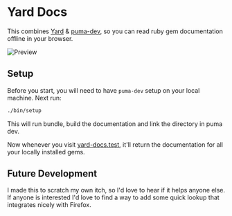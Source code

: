 # Yard Docs

This combines [Yard](https://github.com/lsegal/yard) & [puma-dev](https://github.com/puma/puma-dev), so you can read ruby gem documentation offline in your browser. 

![Preview](https://user-images.githubusercontent.com/325384/66766696-a31bca00-eea6-11e9-9008-eb8fdce79edf.png)

## Setup

Before you start, you will need to have `puma-dev` setup on your local machine. Next run:

```bash
./bin/setup
```

This will run bundle, build the documentation and link the directory in puma dev.

Now whenever you visit [yard-docs.test](http://yard-docs.test/), it'll return the documentation for all your locally installed gems.

## Future Development

I made this to scratch my own itch, so I'd love to hear if it helps anyone else. If anyone is interested I'd love to find a way to add some quick lookup that integrates nicely with Firefox.
